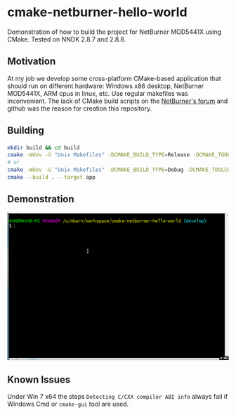 # cmake-netburner-hello-world

Demonstration of how to build the project for NetBurner MOD5441X using CMake.
Tested on NNDK 2.8.7 and 2.8.8.

## Motivation

At my job we develop some cross-platform CMake-based application that should run on different hardware: Windows x86 desktop, NetBurner MOD5441X, ARM cpus in linux, etc. Use regular makefiles was inconvenient. The lack of CMake build scripts on the [NetBurner's forum](https://forum.embeddedethernet.com/index.php) and github was the reason for creation this repository.

## Building

```bash
mkdir build && cd build
cmake -Wdev -G "Unix Makefiles" -DCMAKE_BUILD_TYPE=Release -DCMAKE_TOOLCHAIN_FILE=../m68k-unknown-elf.cmake ..
# or
cmake -Wdev -G "Unix Makefiles" -DCMAKE_BUILD_TYPE=Debug -DCMAKE_TOOLCHAIN_FILE=../m68k-unknown-elf.cmake ..
cmake --build . --target app
```

## Demonstration

![How it works](/demo.gif)

## Known Issues

Under Win 7 x64 the steps `Detecting C/CXX compiler ABI info` always fail if Windows Cmd or `cmake-gui` tool are used.
